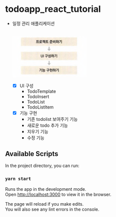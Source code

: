 # todoapp_react_tutorial

- 일정 관리 애플리케이션

    <br>
    <img src="./public/todo.png" width="50%" align="center" >
    <br><br>

  - [x] UI 구성
    - TodoTemplate
    - TodoInsert
    - TodoList
    - TodoListItem
  - [x] 기능 구현
    - 기존 todolist 보여주기 기능
    - 새로운 todo 추가 기능
    - 지우기 기능
    - 수정 기능

## Available Scripts

In the project directory, you can run:

### `yarn start`

Runs the app in the development mode.\
Open [http://localhost:3000](http://localhost:3000) to view it in the browser.

The page will reload if you make edits.\
You will also see any lint errors in the console.
